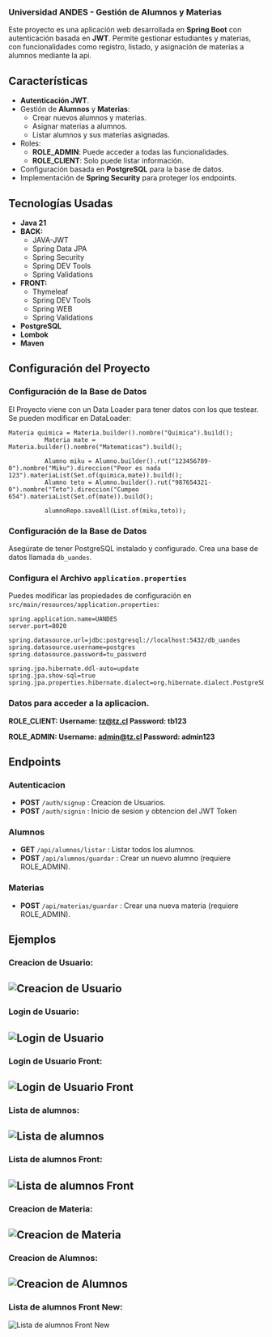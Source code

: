 ### Universidad ANDES - Gestión de Alumnos y Materias

Este proyecto es una aplicación web desarrollada en **Spring Boot** con autenticación basada en **JWT**. Permite gestionar estudiantes y materias, con funcionalidades como registro, listado, y asignación de materias a alumnos mediante la api.

##  Características

- **Autenticación JWT**.
- Gestión de **Alumnos** y **Materias**:
  - Crear nuevos alumnos y materias.
  - Asignar materias a alumnos.
  - Listar alumnos y sus materias asignadas.
- Roles:
  - **ROLE_ADMIN**: Puede acceder a todas las funcionalidades.
  - **ROLE_CLIENT**: Solo puede listar información.
- Configuración basada en **PostgreSQL** para la base de datos.
- Implementación de **Spring Security** para proteger los endpoints.

## Tecnologías Usadas

- **Java 21**
- **BACK:**
  - JAVA-JWT
  - Spring Data JPA
  - Spring Security
  - Spring DEV Tools
  - Spring Validations
- **FRONT:**
  - Thymeleaf
  - Spring DEV Tools
  - Spring WEB
  - Spring Validations
- **PostgreSQL**
- **Lombok**
- **Maven**

## Configuración del Proyecto

### Configuración de la Base de Datos
El Proyecto viene con un Data Loader para tener datos con los que testear. Se pueden modificar en DataLoader:
```
Materia quimica = Materia.builder().nombre("Quimica").build();
	  	  Materia mate = Materia.builder().nombre("Matematicas").build();
	  	  
	  	  Alumno miku = Alumno.builder().rut("123456789-0").nombre("Miku").direccion("Peor es nada 123").materiaList(Set.of(quimica,mate)).build();
	  	  Alumno teto = Alumno.builder().rut("987654321-0").nombre("Teto").direccion("Cumpeo 654").materiaList(Set.of(mate)).build();
	  	  
	  	  alumnoRepo.saveAll(List.of(miku,teto)); 
```
### Configuración de la Base de Datos
Asegúrate de tener PostgreSQL instalado y configurado. Crea una base de datos llamada `db_uandes`.

### Configura el Archivo `application.properties`
Puedes modificar las propiedades de configuración en `src/main/resources/application.properties`:

```properties
spring.application.name=UANDES
server.port=8020

spring.datasource.url=jdbc:postgresql://localhost:5432/db_uandes
spring.datasource.username=postgres
spring.datasource.password=tu_password

spring.jpa.hibernate.ddl-auto=update
spring.jpa.show-sql=true
spring.jpa.properties.hibernate.dialect=org.hibernate.dialect.PostgreSQLDialect
```
### Datos para acceder a la aplicacion.
**ROLE_CLIENT: 
Username: tz@tz.cl
Password: tb123**

**ROLE_ADMIN: 
Username: admin@tz.cl
Password: admin123**

## Endpoints
### Autenticacion
  - **POST** `/auth/signup` : Creacion de Usuarios.
  - **POST** `/auth/signin` : Inicio de sesion y obtencion del JWT Token
### Alumnos
  - **GET** `/api/alumnos/listar` : Listar todos los alumnos.
  - **POST** `/api/alumnos/guardar` : Crear un nuevo alumno (requiere ROLE_ADMIN).
### Materias
  - **POST** `/api/materias/guardar` : Crear una nueva materia (requiere ROLE_ADMIN).

## Ejemplos

### Creacion de Usuario:
![Creacion de Usuario](Pictures/SignUP.png)
---
### Login de Usuario:
![Login de Usuario](Pictures/SignIN.png)
---
### Login de Usuario Front:
![Login de Usuario Front](Pictures/SignIN_Front.png)
---
### Lista de alumnos:
![Lista de alumnos](Pictures/alumnos_listar.png)
---
### Lista de alumnos Front:
![Lista de alumnos Front](Pictures/alumnos_listar_front.png)
---
### Creacion de Materia:
![Creacion de Materia](Pictures/materias_guardar.png)
---
### Creacion de Alumnos:
![Creacion de Alumnos](Pictures/alumnos_guardar.png)
---
### Lista de alumnos Front New:
![Lista de alumnos Front New](Pictures/alumnos_listar_front_new.png)
